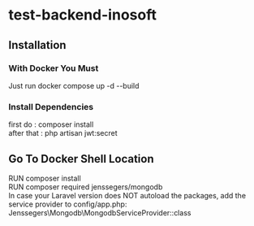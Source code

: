 # test-backend-inosoft

## Installation
### With Docker You Must
Just run docker compose up -d --build
### Install Dependencies
first do :
<clipboard>composer install<clipboard> <br>
after that :
<clipboard-copy>php artisan jwt:secret</clipboard-copy>
## Go To Docker Shell Location
RUN composer install </br>
RUN composer required jenssegers/mongodb </br>
In case your Laravel version does NOT autoload the packages, add the service provider to config/app.php:
<clipboard-copy>Jenssegers\Mongodb\MongodbServiceProvider::class<clipboard-copy>
